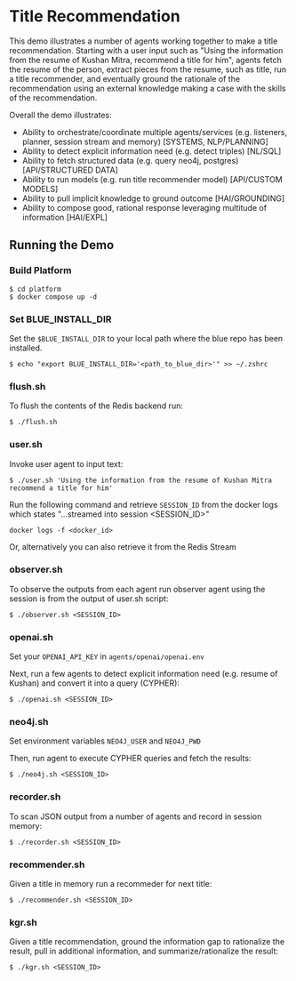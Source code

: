# Title Recommendation

This demo illustrates a number of agents working together to make a title recommendation. Starting with a user input such as "Using the information from the resume of Kushan Mitra, recommend a title for him", agents fetch the resume of the person, extract pieces from the resume, such as title, run a title recommender, and eventually ground the rationale of the recommendation using an external knowledge making a case with the skills of the recommendation.

Overall the demo illustrates:
* Ability to orchestrate/coordinate multiple agents/services (e.g. listeners, planner, session stream and memory) [SYSTEMS, NLP/PLANNING]
* Ability to detect explicit information need (e.g. detect triples) [NL/SQL]
* Ability to fetch structured data (e.g. query neo4j, postgres) [API/STRUCTURED DATA]
* Ability to run models (e.g. run title recommender model) [API/CUSTOM MODELS]
* Ability to pull implicit knowledge to ground outcome [HAI/GROUNDING]
* Ability to compose good, rational response leveraging multitude of information [HAI/EXPL]

## Running the Demo

### Build Platform

```
$ cd platform
$ docker compose up -d
```

### Set BLUE_INSTALL_DIR

Set the `$BLUE_INSTALL_DIR` to your local path where the blue repo has been installed.

```
$ echo "export BLUE_INSTALL_DIR='<path_to_blue_dir>'" >> ~/.zshrc
```

### flush.sh
To flush the contents of the Redis backend run:
```
$ ./flush.sh
```

### user.sh
Invoke user agent to input text:
```
$ ./user.sh 'Using the information from the resume of Kushan Mitra recommend a title for him'
```

 Run the following command and retrieve `SESSION_ID` from the docker logs which states "...streamed into session <SESSION_ID>"
```
docker logs -f <docker_id>
```
Or, alternatively you can also retrieve it from the Redis Stream

### observer.sh
To observe the outputs from each agent run observer agent using the session is from the output of user.sh script:
```
$ ./observer.sh <SESSION_ID>
```

### openai.sh

Set your `OPENAI_API_KEY` in `agents/openai/openai.env`

Next, run a few agents to detect explicit information need (e.g. resume of Kushan) and convert it into a query (CYPHER):
```
$ ./openai.sh <SESSION_ID>
```

### neo4j.sh

Set environment variables `NEO4J_USER` and `NEO4J_PWD`

Then, run agent to execute CYPHER queries and fetch the results:
```
$ ./neo4j.sh <SESSION_ID>
```

### recorder.sh
To scan JSON output from a number of agents and record in session memory:
```
$ ./recorder.sh <SESSION_ID>
```

### recommender.sh
Given a title in memory run a recommeder for next title:
```
$ ./recommender.sh <SESSION_ID>
```

### kgr.sh
Given a title recommendation, ground the information gap to rationalize the result, pull in additional information, and summarize/rationalize the result:
```
$ ./kgr.sh <SESSION_ID>
```
